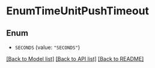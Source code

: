 # EnumTimeUnitPushTimeout

## Enum


* `SECONDS` (value: `"SECONDS"`)


[[Back to Model list]](../README.md#documentation-for-models) [[Back to API list]](../README.md#documentation-for-api-endpoints) [[Back to README]](../README.md)


